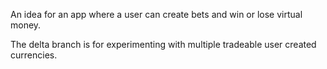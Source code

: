 An idea for an app where a user can create bets and win or lose virtual money.

The delta branch is for experimenting with multiple tradeable user created currencies.
